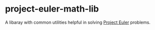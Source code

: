 # project-euler-math-lib

A libaray with common utilities helpful in solving [Project Euler](https://projecteuler.net/) problems.

